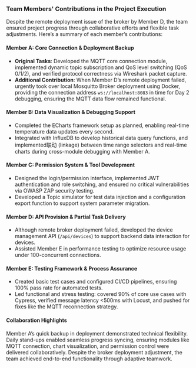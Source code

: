 ### Team Members' Contributions in the Project Execution  

Despite the remote deployment issue of the broker by Member D, the team ensured project progress through collaborative efforts and flexible task adjustments. Here’s a summary of each member’s contributions:  


#### **Member A: Core Connection & Deployment Backup**  
- **Original Tasks**: Developed the MQTT core connection module, implemented dynamic topic subscription and QoS level switching (QoS 0/1/2), and verified protocol correctness via Wireshark packet capture.  
- **Additional Contribution**: When Member D’s remote deployment failed, urgently took over local Mosquitto Broker deployment using Docker, providing the connection address `ws://localhost:8083` in time for Day 2 debugging, ensuring the MQTT data flow remained functional.  


#### **Member B: Data Visualization & Debugging Support**  
- Completed the ECharts framework setup as planned, enabling real-time temperature data updates every second.  
- Integrated with InfluxDB to develop historical data query functions, and implemented联动 (linkage) between time range selectors and real-time charts during cross-module debugging with Member A.  


#### **Member C: Permission System & Tool Development**  
- Designed the login/permission interface, implemented JWT authentication and role switching, and ensured no critical vulnerabilities via OWASP ZAP security testing.  
- Developed a Topic simulator for test data injection and a configuration export function to support system parameter migration.  


#### **Member D: API Provision & Partial Task Delivery**  
- Although remote broker deployment failed, developed the device management API (`/api/devices`) to support backend data interaction for devices.  
- Assisted Member E in performance testing to optimize resource usage under 100-concurrent connections.  


#### **Member E: Testing Framework & Process Assurance**  
- Created basic test cases and configured CI/CD pipelines, ensuring 100% pass rate for automated tests.  
- Led functional and stress testing: covered 90% of core use cases with Cypress, verified message latency <500ms with Locust, and pushed for fixes like the MQTT reconnection strategy.  


#### **Collaboration Highlights**  
Member A’s quick backup in deployment demonstrated technical flexibility. Daily stand-ups enabled seamless progress syncing, ensuring modules like MQTT connection, chart visualization, and permission control were delivered collaboratively. Despite the broker deployment adjustment, the team achieved end-to-end functionality through adaptive teamwork.
